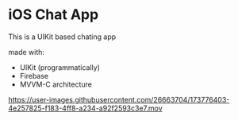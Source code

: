 # iOS Chat App

This is a UIKit based chating app

made with:
- UIKit (programmatically)
- Firebase
- MVVM-C architecture

https://user-images.githubusercontent.com/26663704/173776403-4e257825-f183-4ff8-a234-a92f2593c3e7.mov

